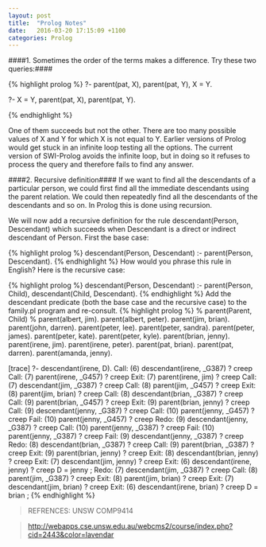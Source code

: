 ```yaml
---
layout: post
title:  "Prolog Notes"
date:   2016-03-20 17:15:09 +1100
categories: Prolog
---
```




####1.	Sometimes the order of the terms makes a difference. Try these two queries:####

{% highlight prolog %}
?- parent(pat, X), parent(pat, Y), X \= Y.

?- X \= Y, parent(pat, X), parent(pat, Y).
	
{% endhighlight %}

One of them succeeds but not the other. There are too many possible values of X and Y for which X is not equal to Y. Earlier versions of Prolog would get stuck in an infinite loop testing all the options. The current version of SWI-Prolog avoids the infinite loop, but in doing so it refuses to process the query and therefore fails to find any answer.

####2.	Recursive definition####
If we want to find all the descendants of a particular person, we could first find all the immediate descendants using the parent relation. We could then repeatedly find all the descendants of the descendants and so on. In Prolog this is done using recursion.

We will now add a recursive definition for the rule descendant(Person, Descendant) which succeeds when Descendant is a direct or indirect descendant of Person. First the base case:

{% highlight prolog %}
    descendant(Person, Descendant) :-
        parent(Person, Descendant).
{% endhighlight %}
How would you phrase this rule in English?
Here is the recursive case:

{% highlight prolog %}
    descendant(Person, Descendant) :-
        parent(Person, Child),
        descendant(Child, Descendant).
{% endhighlight %}
Add the descendant predicate (both the base case and the recursive case) to the family.pl program and re-consult.
{% highlight prolog %}
% parent(Parent, Child)
%
parent(albert, jim).
parent(albert, peter).
parent(jim, brian).
parent(john, darren).
parent(peter, lee).
parent(peter, sandra).
parent(peter, james).
parent(peter, kate).
parent(peter, kyle).
parent(brian, jenny).
parent(irene, jim).
parent(irene, peter).
parent(pat, brian).
parent(pat, darren).
parent(amanda, jenny).



[trace]  ?- descendant(irene, D).
   Call: (6) descendant(irene, _G387) ? creep
   Call: (7) parent(irene, _G457) ? creep
   Exit: (7) parent(irene, jim) ? creep
   Call: (7) descendant(jim, _G387) ? creep
   Call: (8) parent(jim, _G457) ? creep
   Exit: (8) parent(jim, brian) ? creep
   Call: (8) descendant(brian, _G387) ? creep
   Call: (9) parent(brian, _G457) ? creep
   Exit: (9) parent(brian, jenny) ? creep
   Call: (9) descendant(jenny, _G387) ? creep
   Call: (10) parent(jenny, _G457) ? creep
   Fail: (10) parent(jenny, _G457) ? creep
   Redo: (9) descendant(jenny, _G387) ? creep
   Call: (10) parent(jenny, _G387) ? creep
   Fail: (10) parent(jenny, _G387) ? creep
   Fail: (9) descendant(jenny, _G387) ? creep
   Redo: (8) descendant(brian, _G387) ? creep
   Call: (9) parent(brian, _G387) ? creep
   Exit: (9) parent(brian, jenny) ? creep
   Exit: (8) descendant(brian, jenny) ? creep
   Exit: (7) descendant(jim, jenny) ? creep
   Exit: (6) descendant(irene, jenny) ? creep
D = jenny ;
   Redo: (7) descendant(jim, _G387) ? creep
   Call: (8) parent(jim, _G387) ? creep
   Exit: (8) parent(jim, brian) ? creep
   Exit: (7) descendant(jim, brian) ? creep
   Exit: (6) descendant(irene, brian) ? creep
D = brian ;
{% endhighlight %}
>	REFRENCES: UNSW COMP9414 

>	http://webapps.cse.unsw.edu.au/webcms2/course/index.php?cid=2443&color=lavendar
